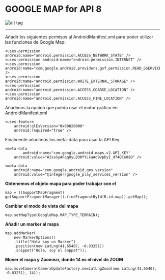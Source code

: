 GOOGLE MAP for API 8
====================
![alt tag](http://www.hosteriamirasierra.com/images/GOOGLE-MAPAS.jpg)

* * *
Añadir los siguientes permisos al AndroidManifest.xml para poder utilizar las funciones de Google Map:

	<uses-permission android:name="android.permission.ACCESS_NETWORK_STATE" />
	<uses-permission android:name="android.permission.INTERNET" />
	<uses-permission android:name="com.google.android.providers.gsf.permission.READ_GSERVICES" />
	<uses-permission android:name="android.permission.WRITE_EXTERNAL_STORAGE" />
	<uses-permission android:name="android.permission.ACCESS_COARSE_LOCATION" />
	<uses-permission android:name="android.permission.ACCESS_FINE_LOCATION" />

Añadimos la opcion que pueda usar el motor gráfico en AndroidManifest.xml

	<uses-feature
		android:glEsVersion="0x00020000"
		android:required="true" />
        
Finalmente añadimos los meta-data para usar la API Key

	<meta-data
	        android:name="com.google.android.maps.v2.API_KEY"
		android:value="AIzaSyAFqqUyLB30YYLkaAo9vpDyI_H74QCe88Q" />
		
	<meta-data
		android:name="com.google.android.gms.version"
		android:value="@integer/google_play_services_version" />
        


**Obtenemos el objeto mapa para poder trabajar con el**

	map = ((SupportMapFragment) getSupportFragmentManager().findFragmentById(R.id.map)).getMap();
		
**Cambiar el modo de vista del mapa**

	map.setMapType(GoogleMap.MAP_TYPE_TERRAIN);
		
**Añadir un marker al mapa**

	map.addMarker(
		new MarkerOptions()
	    .title("Hola soy un Marker")
	    .position(new LatLng(41.65407, -0.83251))
	    .snippet("Hola, soy el Snppet"));
		
**Mover el mapa y Zoomear, donde 14 es el nivel de ZOOM**

	map.moveCamera(CameraUpdateFactory.newLatLngZoom(new LatLng(41.65407, -0.83251), 14));
